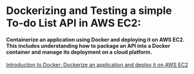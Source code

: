 # Dockerizing and Testing a simple To-do List API in AWS EC2: 
#### Containerize an application using Docker and deploying it on AWS EC2. This includes understanding how to package an API into a Docker container and manage its deployment on a cloud platform.

<a href="https://jasaiblogs.hashnode.dev/simple-steps-to-dockerize-an-application-and-deploy-on-aws-ec2">Introduction to Docker: Dockerize an application and deploy it on AWS EC2</a> 
